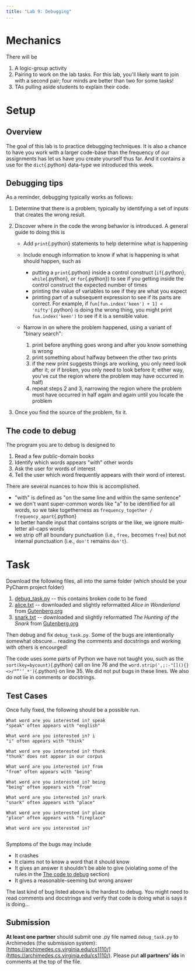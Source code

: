 ```yaml
---
title: "Lab 9: Debugging"
...
```


# Mechanics

There will be 

1.  A logic-group activity
2.  Pairing to work on the lab tasks.
    For this lab, you'll likely want to join with a second pair; four minds are better than two for some tasks!
3.  TAs pulling aside students to explain their code.

# Setup


## Overview

The goal of this lab is to practice debugging techniques.
It is also a chance to have you work with a larger code-base than the frequency of our assignments has let us have you create yourself thus far.
And it contains a use for the `dict`{.python} data-type we introduced this week.

## Debugging tips

As a reminder, debugging typically works as follows:

1.  Determine that there is a problem, typically by identifying a set of inputs that creates the wrong result.

2.  Discover where in the code the wrong behavior is introduced.  A general guide to doing this is

    -   Add `print`{.python} statements to help determine what is happening

    -   Include enough information to know if what is happening is what should happen, such as

        -   putting a `print`{.python} inside a control construct (`if`{.python}, `while`{.python}, or `for`{.python}) to see if you getting inside the control construct the expected number of times
        -   printing the value of variables to see if they are what you expect
        -   printing part of a subsequent expression to see if its parts are correct.  For example, if `fun[fun.index('keen') + 1] < 'nifty'`{.python} is doing the wrong thing, you might print `fun.index('keen')` to see if it is a sensible value.
    
    -   Narrow in on where the problem happened, using a variant of "binary search":
        
        1.  print before anything goes wrong and after you know something is wrong
        2.  print something about halfway between the other two prints
        3.  if the new print suggests things are working, you only need look after it; or if broken, you only need to look before it; either way, you've cut the region where the problem may have occurred in half)  
        4.  repeat steps 2 and 3, narrowing the region where the problem must have occurred in half again and again until you locate the problem
    
3.  Once you find the source of the problem, fix it.

## The code to debug

The program you are to debug is designed to

1.  Read a few public-domain books
2.  Identify which words appears "with" other words
3.  Ask the user for words of interest
4.  Tell the user which word frequently appears with their word of interest.

There are several nuances to how this is accomplished.

-   "with" is defined as "on the same line and within the same sentence"
-   we don't want super-common words like "a" to be identified for all words, so we take togetherness as `frequency_together / frequency_apart`{.python}
-   to better handle input that contains scripts or the like, we ignore multi-letter all-caps words
-   we strip off all boundary punctuation (i.e., `free,` becomes `free`) but not internal punctuation (i.e., `don't` remains `don't`).

# Task

Download the following files, all into the same folder (which should be your PyCharm project folder)

1.  [debug_task.py](files/debug_task.py) -- this contains broken code to be fixed
2.  [alice.txt](files/alice.txt) -- downloaded and slightly reformatted *Alice in Wonderland* from [Gutenberg.org](http://www.gutenberg.org/ebooks/11)
2.  [snark.txt](files/snark.txt) -- downloaded and slightly reformatted *The Hunting of the Snark* from [Gutenberg.org](http://www.gutenberg.org/ebooks/13)

Then debug and fix `debug_task.py`.
Some of the bugs are intentionally somewhat obscure… reading the comments and docstrings and working with others is encourged!

The code uses some parts of Python we have not taught you,
such as the `sort(key=bycount)`{.python} call on line 76 and the `word.strip(',;:-"[](){}<>/“”‘’_*')`{.python} on line 35.
We did not put bugs in these lines.
We also do not lie in comments or docstrings.

## Test Cases

Once fully fixed, the following should be a possible run.

    What word are you interested in? speak
    "speak" often appears with "english"

    What word are you interested in? i
    "i" often appears with "think"

    What word are you interested in? thunk
    "thunk" does not appear in our corpus

    What word are you interested in? from
    "from" often appears with "being"

    What word are you interested in? being
    "being" often appears with "from"

    What word are you interested in? snark
    "snark" often appears with "place"

    What word are you interested in? place
    "place" often appears with "fireplace"

    What word are you interested in? 
     

Symptoms of the bugs may include

-   It crashes
-   It claims not to know a word that it should know
-   It gives an answer it shouldn't be able to give (violating some of the rules in the [The code to debug](#the-code-to-debug) section)
-   It gives a reasonable-seeming but wrong answer

The last kind of bug listed above is the hardest to debug.
You might need to read comments and docstrings and verify that code is doing what is says it is doing…



## Submission

**At least one partner** should submit one .py file named `debug_task.py` to Archimedes (the submission system):
[https://archimedes.cs.virginia.edu/cs1110/](https://archimedes.cs.virginia.edu/cs1110/).
Please put **all partners' ids** in comments at the top of the file.
